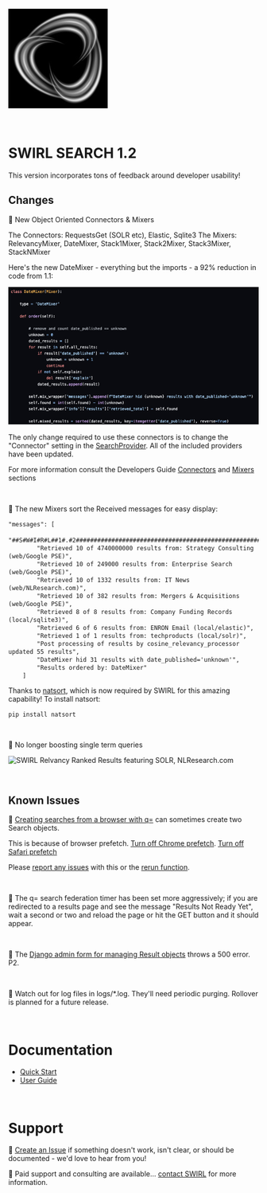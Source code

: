![SWIRL Logo](./images/swirl_logo_notext_200.jpg)

<br/>

# SWIRL SEARCH 1.2

This version incorporates tons of feedback around developer usability!
​
## Changes

:small_blue_diamond: New Object Oriented Connectors & Mixers

The Connectors: RequestsGet (SOLR etc), Elastic, Sqlite3
The Mixers: RelevancyMixer, DateMixer, Stack1Mixer, Stack2Mixer, Stack3Mixer, StackNMixer

Here's the new DateMixer - everything but the imports - a 92% reduction in code from 1.1:

![DateMixer code](./images/DateMixer.png)

The only change required to use these connectors is to change the "Connector" setting in the [SearchProvider](../SearchProviders/current.json). All of the included providers have been updated.

For more information consult the Developers Guide [Connectors](https://github.com/sidprobstein/swirl-search/wiki/4.-Object-Reference#connectors) and [Mixers](https://github.com/sidprobstein/swirl-search/wiki/4.-Object-Reference#mixers) sections

<br/>

:small_blue_diamond: The new Mixers sort the Received messages for easy display:

```
"messages": [
        "##S#W#I#R#L##1#.#2##############################################################",
        "Retrieved 10 of 4740000000 results from: Strategy Consulting (web/Google PSE)",
        "Retrieved 10 of 249000 results from: Enterprise Search (web/Google PSE)",
        "Retrieved 10 of 1332 results from: IT News (web/NLResearch.com)",
        "Retrieved 10 of 382 results from: Mergers & Acquisitions (web/Google PSE)",
        "Retrieved 8 of 8 results from: Company Funding Records (local/sqlite3)",
        "Retrieved 6 of 6 results from: ENRON Email (local/elastic)",
        "Retrieved 1 of 1 results from: techproducts (local/solr)",
        "Post processing of results by cosine_relevancy_processor updated 55 results",
        "DateMixer hid 31 results with date_published='unknown'",
        "Results ordered by: DateMixer"
    ]
```

Thanks to [natsort](https://pypi.org/project/natsort/), which is now required by SWIRL for this amazing capability! To install natsort:

```
pip install natsort
```

<br/>

:small_blue_diamond: No longer boosting single term queries

![SWIRL Relvancy Ranked Results featuring SOLR, NLResearch.com](https://raw.githubusercontent.com/sidprobstein/swirl-search/main/docs/images/swirl_results_solr_nlresearch.png) 

<br/>

## Known Issues

:small_blue_diamond: [Creating searches from a browser with q=](https://github.com/sidprobstein/swirl-search/wiki/2.-User-Guide#creating-a-search-object-with-a-url-and-qquery_string) can sometimes create two Search objects. 

This is because of browser prefetch. [Turn off Chrome prefetch](https://www.technipages.com/google-chrome-prefetch). [Turn off Safari prefetch](https://stackoverflow.com/questions/29214246/how-to-turn-off-safaris-prefetch-feature)

Please [report any issues](https://github.com/sidprobstein/swirl-search/issues/) with this or the [rerun function](USER_GUIDE.md#re-starting-re-running--re-trying-a-search).

<br/>

:small_blue_diamond: The q= search federation timer has been set more aggressively; if you are redirected to a results page and see the message "Results Not Ready Yet", wait a second or two and reload the page or hit the GET button and it should appear.

<br/>

:small_blue_diamond: The [Django admin form for managing Result objects](http://localhost:8000/admin/swirl/result/) throws a 500 error. P2.

<br/>

:small_blue_diamond: Watch out for log files in logs/*.log. They'll need periodic purging. Rollover is planned for a future release.

<br/>

# Documentation

* [Quick Start](https://github.com/sidprobstein/swirl-search/wiki/1.-Quick-Start)
* [User Guide](https://github.com/sidprobstein/swirl-search/wiki/2.-User-Guide)

<br/>

# Support

:small_blue_diamond: [Create an Issue](https://github.com/sidprobstein/swirl-search/issues) if something doesn't work, isn't clear, or should be documented - we'd love to hear from you!

:small_blue_diamond: Paid support and consulting are available... [contact SWIRL](mailto:swirl@probstein.com) for more information.

